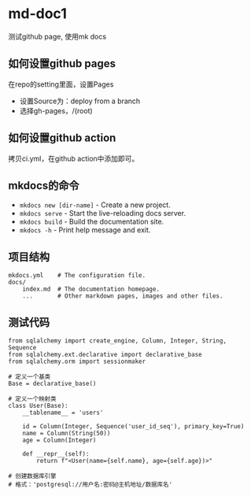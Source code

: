 # md-doc1

测试github page, 使用mk docs

## 如何设置github pages
在repo的setting里面，设置Pages  

- 设置Source为：deploy from a branch
- 选择gh-pages，/(root)

## 如何设置github action
拷贝ci.yml，在github action中添加即可。

## mkdocs的命令

* `mkdocs new [dir-name]` - Create a new project.
* `mkdocs serve` - Start the live-reloading docs server.
* `mkdocs build` - Build the documentation site.
* `mkdocs -h` - Print help message and exit.

## 项目结构

    mkdocs.yml    # The configuration file.
    docs/
        index.md  # The documentation homepage.
        ...       # Other markdown pages, images and other files.

## 测试代码

```
from sqlalchemy import create_engine, Column, Integer, String, Sequence
from sqlalchemy.ext.declarative import declarative_base
from sqlalchemy.orm import sessionmaker

# 定义一个基类
Base = declarative_base()

# 定义一个映射类
class User(Base):
    __tablename__ = 'users'

    id = Column(Integer, Sequence('user_id_seq'), primary_key=True)
    name = Column(String(50))
    age = Column(Integer)

    def __repr__(self):
        return f"<User(name={self.name}, age={self.age})>"

# 创建数据库引擎
# 格式：'postgresql://用户名:密码@主机地址/数据库名'

```